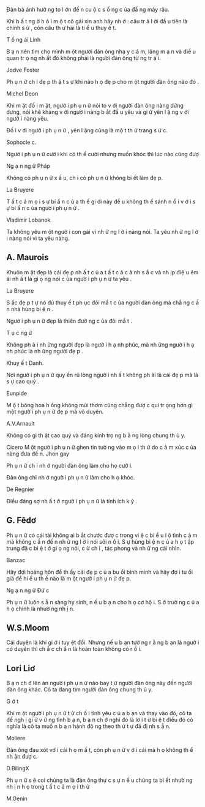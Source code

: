 Đàn bà ảnh hưở ng to l ớn đế n cu ộ c s ố ng c ủa đấ ng mày râu.

Khi b ấ t ng ờ h ỏ i m ộ t cô gái xin anh hãy nh ớ : câu tr ả l ời đầ u tiên là chính s ử , còn câu th ứ hai là ti ể u thuy ế t.

T ố ng ái Linh

B ạ n nên tìm cho mình m ột người đàn ông nhạ y c ả m, lãng m ạ n và điề u quan tr ọ ng nh ất đó không  phải là người đàn ông từ ng tr ả i.

Jodve Foster

Ph ụ n ữ ch ỉ đẹ p th ậ t s ự khi nào h ọ đẹ p cho m ột người đàn ông nào đó .

Michel Deon

Khi m ặt đố i m ặt, ngườ i  ph ụ n ữ nói to v ới người đàn ông nàng dửng dưng, nói khẽ khàng v ới ngườ i nàng b ắt đầ u yêu và gi ữ yên l ặ ng v ới ngườ i nàng yêu.

Đố i v ới ngườ i ph ụ n ữ , yên l ặng cũng là mộ t th ứ trang s ứ c.

Sophocle c.

Ngườ i ph ụ n ữ cườ i khi có th ể cười nhưng muốn khóc thì lúc nào cũng đượ

Ng ạ n ng ữ Pháp

Không có ph ụ n ữ x ấ u, ch ỉ có ph ụ n ữ không bi ết làm đẹ p.

La Bruyere

T ấ t c ả m ọ i s ự bí ẩ n c ủ a th ế gi ới này đề u không th ể sánh n ổ i v ớ i s ự bí ẩ n c ủa ngườ i ph ụ n ữ .

Vladimir Lobanok

Ta không yêu m ột ngườ i con gái vì nh ữ ng l ờ i nàng nói. Ta yêu nh ữ ng l ờ i nàng nói vì ta yêu nàng.

## A.   Maurois

Khuôn m ặt đẹp là cái đẹ p nh ấ t c ủ a t ấ t c ả c ả nh s ắ c và nh ịp điệ u êm ái nh ấ t là gi ọ ng nói c ủa ngườ i ph ụ n ữ ta yêu .

La Bruyere

S ắc đẹ p t ự nó đủ thuy ế t ph ục đôi mắ t c ủa người đàn ông mà chẳ ng c ầ n nhà hùng bi ệ n .

Ngườ i ph ụ n ữ đẹp là thiên đườ ng c ủa đôi mắ t .

T ụ c ng ữ

Không ph ả i nh ững người đẹp là ngườ i h ạ nh phúc, mà nh ững ngườ i h ạ nh phúc là nh ững người đẹ p .

Khuy ế t Danh.

Nơi ngườ i ph ụ n ữ quy ến rũ lòng ngườ i nh ấ t không ph ải là cái đẹ p mà là s ự cao quý .

Eunpide

M ộ t bông hoa h ồng không mùi thơm cũng chẳng đượ c quí tr ọng hơn gì một ngườ i ph ụ n ữ đẹ p mà vô duyên.

A.V.Arnault

Không có gì th ật cao quý và đáng kính trọ ng b ằ ng lòng chung th ủ y.

Cicero M ột ngườ i ph ụ n ữ ghen tin tưở ng vào m ọ i th ứ do c ả m xúc c ủa nàng đưa đế n. Jhon gay

Ph ụ n ữ ch ỉ nh ớ người đàn ông làm cho họ cườ i.

Đàn ông chỉ nh ớ ngườ i ph ụ n ữ làm cho h ọ khóc.

De Regnier

Điều đáng sợ nh ấ t ở ngườ i ph ụ n ữ là tính ích k ỷ .

## G. Fêdơ

Ph ụ n ữ có cái tài không ai b ắt chước đượ c trong vi ệ c bi ể u l ộ tình c ả m mà không c ầ n đế n nh ữ ng l ờ i nói sôi n ổ i. S ự hùng bi ệ n c ủ a h ọ t ập trung đặ c bi ệ t ở gi ọ ng nói, c ử ch ỉ , tác phong và nh ữ ng cái nhìn.

Banzac

Hãy đợi hoàng hôn để th ấy cái đẹ p c ủ a bu ổi bình minh và hãy đợ i tu ổi già để hi ể u th ế nào là m ột ngườ i ph ụ n ữ đẹ p.

Ng ạ n ng ữ Đứ c

Ph ụ n ữ luôn s ẵ n sàng hy sinh, n ế u b ạ n cho h ọ cơ hộ i. S ở trườ ng c ủ a h ọ chính là nhườ ng nh ị n.

## W.S.Moom

Cái duyên là khí gi ớ i tuy ệt đối. Nhưng nế u b ạn tưở ng r ằ ng b ạn là ngườ i có duyên thì ch ắ c ch ắ n là hoàn toàn không có r ồ i.

## Lori Liơ

B ạ n ch ớ lên án ngườ i ph ụ n ữ nào bay t ừ người đàn ông này đến người đàn ông khác. Cô ta đang tìm người đàn ông chung th ủ y.

G ớ t

Khi m ột ngườ i ph ụ n ữ t ừ ch ố i tình yêu c ủ a b ạn và thay vào đó, cô ta đề ngh ị gi ữ v ữ ng tình b ạ n, b ạ n ch ớ nghĩ đó là lờ i t ừ bi ệ t điều đó có nghĩa là cô ta muố n b ạ n hành độ ng theo th ứ t ự đã đị nh s ẵ n.

Moliere

Đàn ông đau xót vớ i cái h ọ m ấ t, còn ph ụ n ữ v ớ i cái mà h ọ không th ể nh ận đượ c.

D.BilingX

Ph ụ n ữ s ẽ coi chúng ta là đàn ông thự c s ự n ế u chúng ta bi ết nhườ ng nh ị n h ọ trong t ấ t c ả m ọ i th ứ

M.Genin